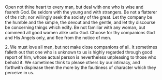 Open not thine heart to every man, but deal with one who is wise and feareth God. Be seldom with the young and with strangers. Be not a flatterer of the rich; nor willingly seek the society of the great. Let thy company be the humble and the simple, the devout and the gentle, and let thy discourse be concerning things which edify. Be not familiar with any woman, but commend all good women alike unto God. Choose for thy companions God and His Angels only, and flee from the notice of men.

2\. We must love all men, but not make close companions of all. It sometimes falleth out that one who is unknown to us is highly regarded through good report of him, whose actual person is nevertheless unpleasing to those who behold it. We sometimes think to please others by our intimacy, and forthwith displease them the more by the faultiness of character which they perceive in us.

